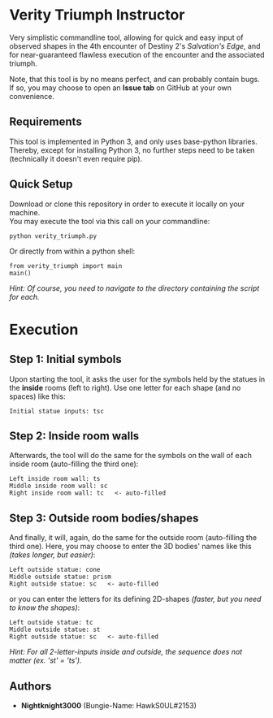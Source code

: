 # Verity Triumph Instructor

Very simplistic commandline tool, allowing for quick and easy input of observed shapes in the 4th encounter of Destiny 2's *Salvation's Edge*, and for near-guaranteed flawless execution of the encounter and the associated triumph.

Note, that this tool is by no means perfect, and can probably contain bugs. If so, you may choose to open an **Issue tab** on GitHub at your own convenience.

## Requirements
This tool is implemented in Python 3, and only uses base-python libraries. Thereby, except for installing Python 3, no further steps need to be taken (technically it doesn't even require pip).

## Quick Setup
Download or clone this repository in order to execute it locally on your machine.\
You may execute the tool via this call on your commandline:
```
python verity_triumph.py
```
Or directly from within a python shell:
```
from verity_triumph import main
main()
```
*Hint: Of course, you need to navigate to the directory containing the script for each.*


# Execution

## Step 1: Initial symbols
Upon starting the tool, it asks the user for the symbols held by the statues in the **inside** rooms (left to right).
Use one letter for each shape (and no spaces) like this:
```
Initial statue inputs: tsc
```

## Step 2: Inside room walls
Afterwards, the tool will do the same for the symbols on the wall of each inside room (auto-filling the third one):
```
Left inside room wall: ts
Middle inside room wall: sc
Right inside room wall: tc   <- auto-filled
```

## Step 3: Outside room bodies/shapes
And finally, it will, again, do the same for the outside room (auto-filling the third one).
Here, you may choose to enter the 3D bodies' names like this *(takes longer, but easier)*:
```
Left outside statue: cone
Middle outside statue: prism
Right outside statue: sc   <- auto-filled
```
or you can enter the letters for its defining 2D-shapes *(faster, but you need to know the shapes)*:
```
Left outside statue: tc
Middle outside statue: st
Right outside statue: sc   <- auto-filled
```
*Hint: For all 2-letter-inputs inside and outside, the sequence does not matter (ex. 'st' = 'ts').*


## Authors
* **Nightknight3000** (Bungie-Name: HawkS0UL#2153)
